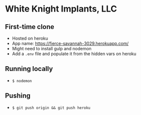 # White Knight Implants, LLC

## First-time clone

- Hosted on heroku
- App name: https://fierce-savannah-3029.herokuapp.com/
- Might need to install gulp and nodemon
- Add a `.env` file and populate it from the hidden vars on heroku

## Running locally

- `$ nodemon`

## Pushing

- `$ git push origin && git push heroku`
